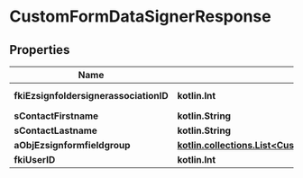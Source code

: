 
# CustomFormDataSignerResponse

## Properties
| Name | Type | Description | Notes |
| ------------ | ------------- | ------------- | ------------- |
| **fkiEzsignfoldersignerassociationID** | **kotlin.Int** | The unique ID of the Ezsignfoldersignerassociation |  |
| **sContactFirstname** | **kotlin.String** | The First name of the contact |  |
| **sContactLastname** | **kotlin.String** | The Last name of the contact |  |
| **aObjEzsignformfieldgroup** | [**kotlin.collections.List&lt;CustomFormDataEzsignformfieldgroupResponse&gt;**](CustomFormDataEzsignformfieldgroupResponse.md) |  |  |
| **fkiUserID** | **kotlin.Int** | The unique ID of the User |  [optional] |



